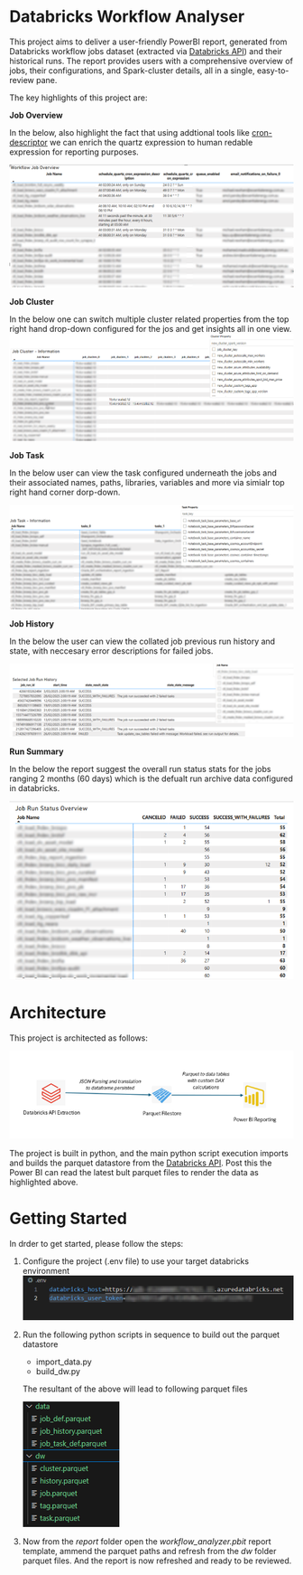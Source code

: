 # Databricks Workflow Analyser

This project aims to deliver a user-friendly PowerBI report, generated from Databricks workflow jobs dataset (extracted via [Databricks API](https://docs.databricks.com/api/workspace/jobs)) and their historical runs. The report provides users with a comprehensive overview of jobs, their configurations, and Spark-cluster details, all in a single, easy-to-review pane.

The key highlights of this project are:

**Job Overview**

In the below, also highlight the fact that using addtional tools like [cron-descriptor](https://pypi.org/project/cron-descriptor/) we can enrich the quartz expression to human redable expression for reporting purposes.

![Job Overview](img/PBIDesktop_pePfewuo7f.png)

**Job Cluster**

In the below one can switch multiple cluster related properties from the top right hand drop-down configured for the jos and get insights all in one view.
![Job Cluster](img/PBIDesktop_WC8U1wum4E.png)

**Job Task**

In the below user can view the task configured underneath the jobs and their associated names, paths, libraries, variables and more via simialr top right hand corner dorp-down.

![Job Task](img/PBIDesktop_W6jrzMAqX1.png)

**Job History**

In the below the user can view the collated job previous run history and state, with neccesary error descriptions for failed jobs. 

![Job History](img/PBIDesktop_VSJ8wK3gKs.png)

**Run Summary**

In the below the report suggest the overall run status stats for the jobs ranging 2 months (60 days) which is the defualt run archive data configured in databricks. 

![Run Summary](img/PBIDesktop_g0tCMoKdwR.png)

# Architecture

This project is architected as follows:

![Architecture](img/EXCEL_auhwG6o1Hb.png)

The project is built in python, and the main python script execution imports and builds the parquet datastore from the [Databricks API](https://docs.databricks.com/api/workspace/jobs). Post this the Power BI can read the latest bult parquet files to render the data as highlighted above. 

# Getting Started

In drder to get started, please follow the steps: 

1. Configure the project (.env file) to use your target databricks environment 
![getting started step 1](img/Code_oSNZUUjI98.png)

2. Run the following python scripts in sequence to build out the parquet datastore

    * import_data.py
    * build_dw.py

    The resultant of the above will lead to following parquet files

    ![getting started step 2](img/Code_eAJFeOf3ZU.png)

3. Now from the *report* folder open the *workflow_analyzer.pbit* report template, ammend the parquet paths and refresh from the *dw* folder parquet files. And the report is now refreshed and ready to be reviewed. 


